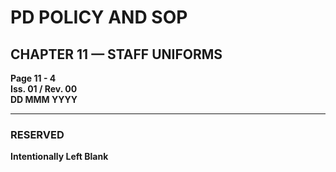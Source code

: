 # PD POLICY AND SOP

## CHAPTER 11 — STAFF UNIFORMS

**Page 11 - 4**  
**Iss. 01 / Rev. 00**  
**DD MMM YYYY**

---

### RESERVED

**Intentionally Left Blank**